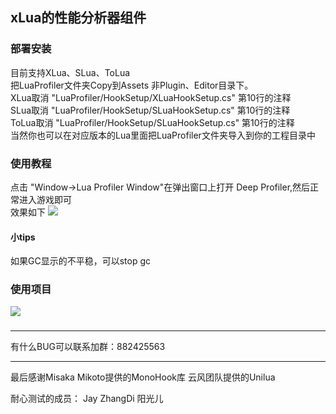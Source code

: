 ## xLua的性能分析器组件


### 部署安装
目前支持XLua、SLua、ToLua
<br/>
把LuaProfiler文件夹Copy到Assets 非Plugin、Editor目录下。
<br/>
XLua取消 "LuaProfiler/HookSetup/XLuaHookSetup.cs" 第10行的注释
<br/>
SLua取消 "LuaProfiler/HookSetup/SLuaHookSetup.cs" 第10行的注释
<br/>
ToLua取消 "LuaProfiler/HookSetup/SLuaHookSetup.cs" 第10行的注释
<br/>
当然你也可以在对应版本的Lua里面把LuaProfiler文件夹导入到你的工程目录中

### 使用教程
点击 "Window->Lua Profiler Window"在弹出窗口上打开 Deep Profiler,然后正常进入游戏即可
<br/>
效果如下
![](doc/profiler.png)
<br/>
#### 小tips
如果GC显示的不平稳，可以stop gc

### 使用项目
![](doc/ljjc.jpg)

###

---
有什么BUG可以联系加群：882425563

---
最后感谢Misaka Mikoto提供的MonoHook库
云风团队提供的Unilua

耐心测试的成员：
Jay
ZhangDi
阳光儿